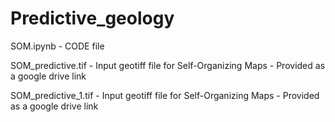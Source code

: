 # Predictive_geology

SOM.ipynb - CODE file

SOM_predictive.tif - Input geotiff file for Self-Organizing Maps - Provided as a google drive link 

SOM_predictive_1.tif -  Input geotiff file for Self-Organizing Maps - Provided as a google drive link 
